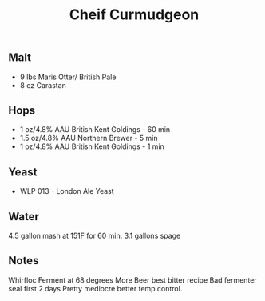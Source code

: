 ﻿---
layout: post
title: Cheif Curmudgeon
tags: [ beer ]
---
## Malt
- 9 lbs Maris Otter/ British Pale
- 8 oz Carastan
## Hops
-  1 oz/4.8% AAU  British Kent Goldings - 60 min
-  1.5 oz/4.8% AAU  Northern Brewer - 5 min
-  1 oz/4.8% AAU  British Kent Goldings - 1 min
## Yeast
-  WLP 013 - London Ale Yeast 
## Water
4.5 gallon mash at 151F for 60 min. 3.1 gallons spage 
## Notes
Whirfloc 
Ferment at 68 degrees
More Beer best bitter recipe
Bad fermenter seal first 2 days
Pretty mediocre better temp control.
